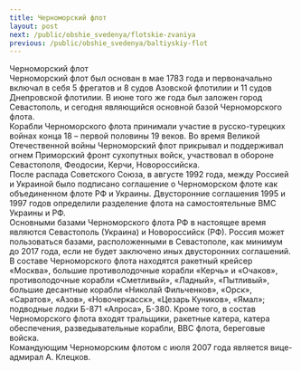 ```yaml
---
title: Черноморский флот
layout: post
next: /public/obshie_svedenya/flotskie-zvaniya
previous: /public/obshie_svedenya/baltiyskiy-flot
---
```


Черноморский флот  
Черноморский флот был основан в мае 1783 года и первоначально включал в себя 5 фрегатов и 8 судов Азовской флотилии и 11 судов Днепровской флотилии. В июне того же года был заложен город Севастополь, и сегодня являющийся основной базой Черноморского флота.   
Корабли Черноморского флота принимали участие в русско-турецких войнах конца 18 – первой половины 19 веков. Во время Великой Отечественной войны Черноморский флот прикрывал и поддерживал огнем Приморский фронт сухопутных войск, участвовал в обороне Севастополя, Феодосии, Керчи, Новороссийска.   
После распада Советского Союза, в августе 1992 года, между Россией и Украиной было подписано соглашение о Черноморском флоте как объединенном флоте РФ и Украины. Двусторонние соглашения 1995 и 1997 годов определили разделение флота на самостоятельные ВМС Украины и РФ.   
Основными базами Черноморского флота РФ в настоящее время являются Севастополь (Украина) и Новороссийск (РФ). Россия может пользоваться базами, расположенными в Севастополе, как минимум до 2017 года, если не будет заключено иных двусторонних соглашений.    
В составе Черноморского флота находятся ракетный крейсер «Москва», большие противолодочные корабли «Керчь» и «Очаков», противолодочные корабли «Сметливый», «Ладный», «Пытливый», большие десантные корабли «Николай Фильченков», «Орск», «Саратов», «Азов», «Новочеркасск», «Цезарь Куников», «Ямал»; подводные лодки Б-871 «Алроса», Б-380. Кроме того, в состав Черноморского флота входят тральщики, ракетные катера, катера обеспечения, разведывательные корабли, ВВС флота, береговые войска.  
Командующим Черноморским флотом с июля 2007 года является вице-адмирал А. Клецков.   
 